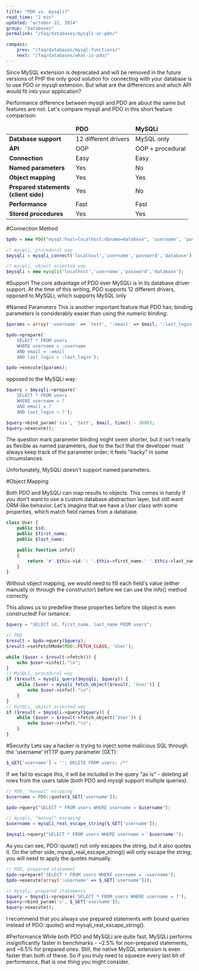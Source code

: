 ```yaml
---
title: "PDO vs. mysqli?"
read_time: "2 min"
updated: "october 22, 2014"
group: "databases"
permalink: "/faq/databases/mysqli-or-pdo/"

compass:
	prev: "/faq/databases/mysql-functions/"
	next: "/faq/databases/what-is-pdo/"
---
```


Since MySQL extension is deprecated and will be removed in the future versions of PHP the only good solution for connecting with your
database is to use PDO or mysqli extension. But what are the differences and which API would fit into your application?

Performance difference between mysqli and PDO are about the same but features are not. Let's compare mysqli and PDO in this short
feature comparison:


<table>
<thead>
<tr>
<td></td>
<td>
				<strong>PDO</strong>
			</td>
<td>
				<strong>MySQLi</strong>
			</td>
</tr>
</thead>
<tbody>
<tr>
<td><strong>Database support</strong></td>
<td>12 different drivers</td>
<td>MySQL only</td>
</tr>
<tr>
<td><strong>API</strong></td>
<td>OOP</td>
<td>OOP + procedural</td>
</tr>
<tr>
<td><strong>Connection</strong></td>
<td>Easy</td>
<td>Easy</td>
</tr>
<tr>
<td><strong>Named parameters</strong></td>
<td>Yes</td>
<td>No</td>
</tr>
<tr>
<td><strong>Object mapping</strong></td>
<td>Yes</td>
<td>Yes</td>
</tr>
<tr>
<td><strong>Prepared statements <br>(client side)</strong></td>
<td>Yes</td>
<td>No</td>
</tr>
<tr>
<td><strong>Performance</strong></td>
<td>Fast</td>
<td>Fast</td>
</tr>
<tr>
<td><strong>Stored procedures</strong></td>
<td>Yes</td>
<td>Yes</td>
</tr>
</tbody>
</table>

#Connection Method
```php
$pdo = new PDO("mysql:host=localhost;dbname=database", 'username', 'password');

// mysqli, procedural way
$mysqli = mysqli_connect('localhost','username','password','database');

// mysqli, object oriented way
$mysqli = new mysqli('localhost','username','password','database');
```
#Support
The core advantage of PDO over MySQLi is in its database driver support. At the time of this writing, PDO supports 12 different drivers, opposed to MySQLi, which supports MySQL only

#Named Parameters
This is another important feature that PDO has; binding parameters is considerably easier than using the numeric binding:

```php
$params = array(':username' => 'test', ':email' => $mail, ':last_login' => time() - 3600);

$pdo->prepare('
    SELECT * FROM users
    WHERE username = :username
    AND email = :email
    AND last_login > :last_login');

$pdo->execute($params);
```

opposed to the MySQLi way:

```php
$query = $mysqli->prepare('
    SELECT * FROM users
    WHERE username = ?
    AND email = ?
    AND last_login > ?');

$query->bind_param('sss', 'test', $mail, time() - 3600);
$query->execute();
```

The question mark parameter binding might seem shorter, but it isn't nearly as flexible as named parameters, due to the fact that the developer must always keep track of the parameter order; it feels "hacky" in some circumstances.

Unfortunately, MySQLi doesn't support named parameters.

#Object Mapping

Both PDO and MySQLi can map results to objects. This comes in handy if you don't want to use a custom database abstraction layer, but still want ORM-like behavior. Let's imagine that we have a User class with some properties, which match field names from a database.

```php
class User {
    public $id;
    public $first_name;
    public $last_name;

    public function info()
    {
        return '#'.$this->id.': '.$this->first_name.' '.$this->last_name;
    }
}
```
Without object mapping, we would need to fill each field's value (either manually or through the constructor) before we can use the info() method correctly.

This allows us to predefine these properties before the object is even constructed! For isntance:

```php
$query = "SELECT id, first_name, last_name FROM users";

// PDO
$result = $pdo->query($query);
$result->setFetchMode(PDO::FETCH_CLASS, 'User');

while ($user = $result->fetch()) {
    echo $user->info()."\n";
}
// MySQLI, procedural way
if ($result = mysqli_query($mysqli, $query)) {
    while ($user = mysqli_fetch_object($result, 'User')) {
        echo $user->info()."\n";
    }
}
// MySQLi, object oriented way
if ($result = $mysqli->query($query)) {
    while ($user = $result->fetch_object('User')) {
        echo $user->info()."\n";
    }
}
```

#Security
Lets say a hacker is trying to inject some malicious SQL through the 'username' HTTP query parameter (GET):

```php
$_GET['username'] = "'; DELETE FROM users; /*"
```
If we fail to escape this, it will be included in the query "as is" - deleting all rows from the users table (both PDO and mysqli support multiple queries).

```php
// PDO, "manual" escaping
$username = PDO::quote($_GET['username']);

$pdo->query("SELECT * FROM users WHERE username = $username");

// mysqli, "manual" escaping
$username = mysqli_real_escape_string($_GET['username']);

$mysqli->query("SELECT * FROM users WHERE username = '$username'");
```

As you can see, PDO::quote() not only escapes the string, but it also quotes it. On the other side, mysqli_real_escape_string() will only escape the string; you will need to apply the quotes manually.

```php
// PDO, prepared statement
$pdo->prepare('SELECT * FROM users WHERE username = :username');
$pdo->execute(array(':username' => $_GET['username']));

// mysqli, prepared statements
$query = $mysqli->prepare('SELECT * FROM users WHERE username = ?');
$query->bind_param('s', $_GET['username']);
$query->execute();
```
I recommend that you always use prepared statements with bound queries instead of PDO::quote() and mysqli_real_escape_string().

#Performance
While both PDO and MySQLi are quite fast, MySQLi performs insignificantly faster in benchmarks - ~2.5% for non-prepared statements, and ~6.5% for prepared ones. Still, the native MySQL extension is even faster than both of these. So if you truly need to squeeze every last bit of performance, that is one thing you might consider.
